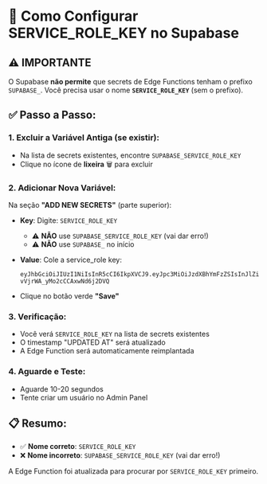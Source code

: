 # 🔧 Como Configurar SERVICE_ROLE_KEY no Supabase

## ⚠️ IMPORTANTE

O Supabase **não permite** que secrets de Edge Functions tenham o prefixo `SUPABASE_`. Você precisa usar o nome **`SERVICE_ROLE_KEY`** (sem o prefixo).

## ✅ Passo a Passo:

### 1. Excluir a Variável Antiga (se existir):
   - Na lista de secrets existentes, encontre `SUPABASE_SERVICE_ROLE_KEY`
   - Clique no ícone de **lixeira** 🗑️ para excluir

### 2. Adicionar Nova Variável:

   Na seção **"ADD NEW SECRETS"** (parte superior):
   
   - **Key**: Digite: `SERVICE_ROLE_KEY`
     - ⚠️ **NÃO** use `SUPABASE_SERVICE_ROLE_KEY` (vai dar erro!)
     - ⚠️ **NÃO** use `SUPABASE_` no início
   
   - **Value**: Cole a service_role key:
     ```
     eyJhbGciOiJIUzI1NiIsInR5cCI6IkpXVCJ9.eyJpc3MiOiJzdXBhYmFzZSIsInJlZiI6InRuZGl3anpuaXRudWFsdG9yYnBrIiwicm9sZSI6InNlcnZpY2Vfcm9sZSIsImlhdCI6MTc2MTY3NTI3NSwiZXhwIjoyMDc3MjUxMjc1fQ.OqXrm_90XLULLN1m7-vVjrWA_yMo2cCCAxwNd6j2DVQ
     ```
   
   - Clique no botão verde **"Save"**

### 3. Verificação:
   - Você verá `SERVICE_ROLE_KEY` na lista de secrets existentes
   - O timestamp "UPDATED AT" será atualizado
   - A Edge Function será automaticamente reimplantada

### 4. Aguarde e Teste:
   - Aguarde 10-20 segundos
   - Tente criar um usuário no Admin Panel

## 📋 Resumo:

- ✅ **Nome correto**: `SERVICE_ROLE_KEY`
- ❌ **Nome incorreto**: `SUPABASE_SERVICE_ROLE_KEY` (vai dar erro!)

A Edge Function foi atualizada para procurar por `SERVICE_ROLE_KEY` primeiro.

